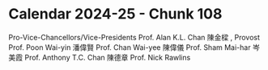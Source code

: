 # Calendar 2024-25 - Chunk 108

<!-- Chunk tokens: 59, Enriched tokens: 69 -->

Pro-Vice-Chancellors/Vice-Presidents
Prof. Alan K.L. Chan
陳金樑
, Provost
Prof. Poon Wai-yin 潘偉賢
Prof. Chan Wai-yee 陳偉儀
Prof. Sham Mai-har 岑美霞
Prof. Anthony T.C. Chan 陳德章
Prof. Nick Rawlins